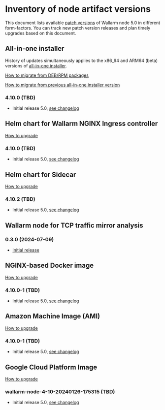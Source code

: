 # Inventory of node artifact versions

This document lists available [patch versions](versioning-policy.md#version-format) of Wallarm node 5.0 in different form-factors. You can track new patch version releases and plan timely upgrades based on this document.

## All-in-one installer

History of updates simultaneously applies to the x86_64 and ARM64 (beta) versions of [all-in-one installer](../installation/nginx/all-in-one.md).

[How to migrate from DEB/RPM packages](nginx-modules.md)

[How to migrate from previous all-in-one installer version](all-in-one.md)

### 4.10.0 (TBD)

* Initial release 5.0, [see changelog](what-is-new.md)

<!-- ## DEB/RPM packages for NGINX

!!! info "Pending upgrade to 4.10"
    This artifact has not been updated to Wallarm node 4.10 yet; an upgrade is pending. The 4.10 features are not supported on nodes deployed with this artifact.

[How to upgrade](nginx-modules.md)

### 4.8.0 (2023-10-19)

* Initial release 4.8, [see changelog](what-is-new.md) -->

## Helm chart for Wallarm NGINX Ingress controller

[How to upgrade](ingress-controller.md)

### 4.10.0 (TBD)

* Initial release 5.0, [see changelog](what-is-new.md)

<!-- ## Helm chart for Kong Ingress controller

[How to upgrade](kong-ingress-controller.md)

### 4.8.0 (2023-03-28)

* Initial release 4.8, [see changelog](what-is-new.md) -->

## Helm chart for Sidecar

[How to upgrade](sidecar-proxy.md)

### 4.10.2 (TBD)

* Initial release 5.0, [see changelog](what-is-new.md)

<!-- ## Helm chart for Wallarm eBPF‑based solution

### 0.10.22 (2024-03-01)

* [Initial release](../installation/oob/ebpf/deployment.md) -->

## Wallarm node for TCP traffic mirror analysis

### 0.3.0 (2024-07-09)

* [Initial release](../installation/oob/tcp-traffic-mirror/deployment.md)

## NGINX-based Docker image

[How to upgrade](docker-container.md)

### 4.10.0-1 (TBD)

* Initial release 5.0, [see changelog](what-is-new.md)

<!-- ## Envoy-based Docker image

!!! info "Pending upgrade to 4.10"
    This artifact has not been updated to Wallarm node 4.10 yet; an upgrade is pending. The 4.10 features are not supported on nodes deployed with this artifact.

[How to upgrade](docker-container.md)

### 4.8.0-1 (2023-10-19)

* Initial release 4.8, [see changelog](what-is-new.md) -->

## Amazon Machine Image (AMI)

[How to upgrade](cloud-image.md)

### 4.10.0-1 (TBD)

* Initial release 5.0, [see changelog](what-is-new.md)

## Google Cloud Platform Image

[How to upgrade](cloud-image.md)

### wallarm-node-4-10-20240126-175315 (TBD)

* Initial release 5.0, [see changelog](what-is-new.md)